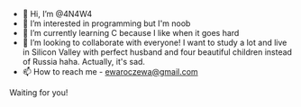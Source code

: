 - 👋 Hi, I’m @4N4W4
- 👀 I’m interested in programming but I'm noob
- 🌱 I’m currently learning C because I like when it goes hard
- 💞️ I’m looking to collaborate with everyone! I want to study a lot and live in Silicon Valley with perfect husband and four beautiful children instead of Russia haha. Actually, it's sad. 
- 📫 How to reach me - ewaroczewa@gmail.com

Waiting for you!
